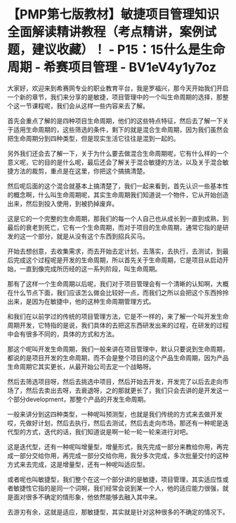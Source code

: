 # 【PMP第七版教材】敏捷项目管理知识全面解读精讲教程（考点精讲，案例试题，建议收藏）！ - P15：15什么是生命周期 - 希赛项目管理 - BV1eV4y1y7oz

大家好，欢迎来到希赛网专业的职业教育平台，我是罗福兴，那今天开始我们开启一个新的章节，我们来分享的是敏捷，项目管理中的一个叫生命周期的选择，那整个这一节课程呢，我们会从这样一些内容来去了解。

首先会重点了解的是四种项目生命周期，他们的这些特点特征，然后去了解一下关于适用生命周期的，这些筛选的条件，剩下的就是混合生命周期，因为我们虽然会把生命周期分到四种类型，但是现实生活它往往是混到一起的。

另外我们还会去了解一下，关于为什么要去做混合生命周期呢，它有什么样的一个意义呢，它的目的是什么呢，最后还会了解关于混合敏捷的方法，以及关于混合敏捷方法的裁剪，重点是在这里，你把这个搞搞清楚。

然后呢后面的这个混合就基本上搞清楚了，我们一起来看到，首先认识一些基本性的概念啊，什么叫生命周期呢，其实生命周期我们知道说一个物件，它从开始创造出来，然后到投入使用，到被扔掉废弃。

这是它的一个完整的生命周期，那我们的每一个人自己也从成长到一直到成熟，到最后的衰老到死亡，它有一个生命周期，而对于项目的生命周期，通常它指的是研发的这一个部分，就是从没有这个东西到招兵买马。

开始去想创意，去收集需求，而去开始去定计划，去落实，去执行，去测试，到最后完成这个过程呢是开发的生命周期，所以首先关于生命周期，它是项目从启动开始，一直到像完成所历经的这一系列阶段，叫生命周期。

那有了这样一个生命周期以后呢，我们对于项目管理会有一个清晰的认知啊，大概在什么节点下面，我们应该怎么做会比较好一点，而我们之所以会把这个东西拎拎出来，是因为在敏捷中，他的这种生命周期管理方式。

和我们在以前学过的传统的项目管理方法，它是不一样的，来了解一个叫开发生命周期开发，它特指的是说，我们具体的去把这东西研发出来的过程，在研发的过程中会有很多不同的，具体的方式和方法。

那这个呢叫开发生命周期，我们一般来讲在项目管理中，默认只要说到生命周期，都说的是项目开发的生命周期，而不会是整个项目的这个产品生命周期，因为产品生命周期它其实更长，从最开始公司去定一个战略呀。

然后去筛选项目呀，然后去挑选中项目，然后开始去开发，开发完了以后去走向市场了，然后去卖出去呀，去衰退呀，之的那就更长了，我们只会去讲的是开发这一个部分development，那整个产品的开发生命周期。

一般来讲分到这四种类型，一种呢叫预测型，也就是我们传统的方式来去做开发哎，先做好计划，然后去执行，然后去测试，然后去走向市场，那还有一种呢是迭代型的方式，迭代的话，我们知道说是啊一轮一轮一轮来进行对吧。

这是迭代型，还有一种呢叫增量型，增量形式，我先完成一部分来教给你用，再完成一部分交给你用，再完成一部分交给你用，我分多次完成，多次批量交付的这种方式来去完成，这是增量型，还有一种呢叫适应型。

或者呢也叫敏捷型，我们整个在这一个部分讲的是敏捷，项目管理，其实适应性或者敏捷性它指的是同一个词啊，我们经常会说到某一个人，他的适应能力很强，就是面对很多不确定的情形象，他依然能够去融入其中来。

去游刃有余，这就是适应，那敏捷型，其实就是针对这种很多的不确定的情况下。